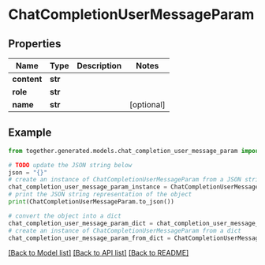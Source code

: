 # ChatCompletionUserMessageParam


## Properties

Name | Type | Description | Notes
------------ | ------------- | ------------- | -------------
**content** | **str** |  |
**role** | **str** |  |
**name** | **str** |  | [optional]

## Example

```python
from together.generated.models.chat_completion_user_message_param import ChatCompletionUserMessageParam

# TODO update the JSON string below
json = "{}"
# create an instance of ChatCompletionUserMessageParam from a JSON string
chat_completion_user_message_param_instance = ChatCompletionUserMessageParam.from_json(json)
# print the JSON string representation of the object
print(ChatCompletionUserMessageParam.to_json())

# convert the object into a dict
chat_completion_user_message_param_dict = chat_completion_user_message_param_instance.to_dict()
# create an instance of ChatCompletionUserMessageParam from a dict
chat_completion_user_message_param_from_dict = ChatCompletionUserMessageParam.from_dict(chat_completion_user_message_param_dict)
```
[[Back to Model list]](../README.md#documentation-for-models) [[Back to API list]](../README.md#documentation-for-api-endpoints) [[Back to README]](../README.md)
